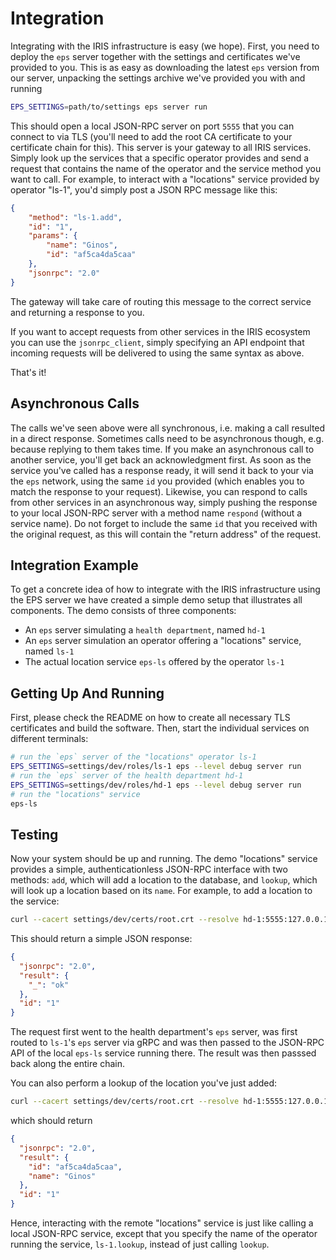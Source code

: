 # Integration

Integrating with the IRIS infrastructure is easy (we hope). First, you need to deploy the `eps` server together with the settings and certificates we've provided to you. This is as easy as downloading the latest `eps` version from our server, unpacking the settings archive we've provided you with and running

```bash
EPS_SETTINGS=path/to/settings eps server run
```

This should open a local JSON-RPC server on port `5555` that you can connect to via TLS (you'll need to add the root CA certificate to your certificate chain for this). This server is your gateway to all IRIS services. Simply look up the services that a specific operator provides and send a request that contains the name of the operator and the service method you want to call. For example, to interact with a "locations" service provided by operator "ls-1", you'd simply post a JSON RPC message like this:

```json
{
	"method": "ls-1.add",
	"id": "1",
	"params": {
		"name": "Ginos",
		"id": "af5ca4da5caa"
	},
	"jsonrpc": "2.0"
}
```

The gateway will take care of routing this message to the correct service and returning a response to you.

If you want to accept requests from other services in the IRIS ecosystem you can use the `jsonrpc_client`, simply specifying an API endpoint that incoming requests will be delivered to using the same syntax as above.

That's it!

## Asynchronous Calls

The calls we've seen above were all synchronous, i.e. making a call resulted in a direct response. Sometimes calls need to be asynchronous though, e.g. because replying to them takes time. If you make an asynchronous call to another service, you'll get back an acknowledgment first. As soon as the service you've called has a response ready, it will send it back to your via the `eps` network, using the same `id` you provided (which enables you to match the response to your request). Likewise, you can respond to calls from other services in an asynchronous way, simply pushing the response to your local JSON-RPC server with a method name `respond` (without a service name). Do not forget to include the same `id` that you received with the original request, as this will contain the "return address" of the request.

## Integration Example

To get a concrete idea of how to integrate with the IRIS infrastructure using the EPS server we have created a simple demo setup that illustrates all components. The demo consists of three components:

* An `eps` server simulating a `health department`, named `hd-1`
* An `eps` server simulation an operator offering a "locations" service, named `ls-1`
* The actual location service `eps-ls` offered by the operator `ls-1`

## Getting Up And Running

First, please check the README on how to create all necessary TLS certificates and build the software. Then, start the individual services on different terminals:

```bash
# run the `eps` server of the "locations" operator ls-1
EPS_SETTINGS=settings/dev/roles/ls-1 eps --level debug server run
# run the `eps` server of the health department hd-1
EPS_SETTINGS=settings/dev/roles/hd-1 eps --level debug server run
# run the "locations" service
eps-ls
```

## Testing

Now your system should be up and running. The demo "locations" service provides a simple, authenticationless JSON-RPC interface with two methods: `add`, which will add a location to the database, and `lookup`, which will look up a location based on its `name`. For example, to add a location to the service:

```bash
curl --cacert settings/dev/certs/root.crt --resolve hd-1:5555:127.0.0.1 https://hd-1:5555/jsonrpc --header "Content-Type: application/json" --data '{"method": "ls-1.add", "id": "1", "params": {"name": "Ginos", "id": "af5ca4da5caa"}, "jsonrpc": "2.0"}' 2>/dev/null | jq 
```

This should return a simple JSON response:

```json
{
  "jsonrpc": "2.0",
  "result": {
    "_": "ok"
  },
  "id": "1"
}
```

The request first went to the health department's `eps` server, was first routed to `ls-1`'s `eps` server via gRPC and was then passed to the JSON-RPC API of the local `eps-ls` service running there. The result was then passsed back along the entire chain.

You can also perform a lookup of the location you've just added:

```bash
curl --cacert settings/dev/certs/root.crt --resolve hd-1:5555:127.0.0.1 https://hd-1:5555/jsonrpc --header "Content-Type: application/json" --data '{"method": "ls-1.lookup", "id": "1", "params": {"name": "Ginos"}, "jsonrpc": "2.0"}' 2>/dev/null | jq .
```

which should return

```json
{
  "jsonrpc": "2.0",
  "result": {
    "id": "af5ca4da5caa",
    "name": "Ginos"
  },
  "id": "1"
}
```

Hence, interacting with the remote "locations" service is just like calling a local JSON-RPC service, except that you specify the name of the operator running the service, `ls-1.lookup`, instead of just calling `lookup`.

